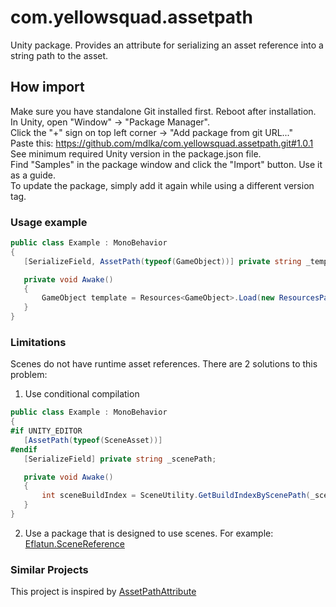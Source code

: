 # com.yellowsquad.assetpath

Unity package. Provides an attribute for serializing an asset reference into a string path to the asset.

## How import
Make sure you have standalone Git installed first. Reboot after installation.  
In Unity, open "Window" -> "Package Manager".  
Click the "+" sign on top left corner -> "Add package from git URL..."  
Paste this: https://github.com/mdlka/com.yellowsquad.assetpath.git#1.0.1  
See minimum required Unity version in the package.json file.  
Find "Samples" in the package window and click the "Import" button. Use it as a guide.  
To update the package, simply add it again while using a different version tag.  

### Usage example

 ```csharp
public class Example : MonoBehavior
{
    [SerializeField, AssetPath(typeof(GameObject))] private string _templateResourcePath;

    private void Awake()
    {
        GameObject template = Resources<GameObject>.Load(new ResourcesPath(_templateResourcePath).Value());
    }
}
 ```

### Limitations

Scenes do not have runtime asset references.
There are 2 solutions to this problem:
1. Use conditional compilation

 ```csharp
public class Example : MonoBehavior
{
#if UNITY_EDITOR
    [AssetPath(typeof(SceneAsset))]
#endif
    [SerializeField] private string _scenePath;

    private void Awake()
    {
        int sceneBuildIndex = SceneUtility.GetBuildIndexByScenePath(_scenePath);
    }
}
 ```

2. Use a package that is designed to use scenes. For example: [Eflatun.SceneReference](https://github.com/starikcetin/Eflatun.SceneReference)


### Similar Projects

This project is inspired by [AssetPathAttribute](https://github.com/ByronMayne/AssetPathAttribute)

